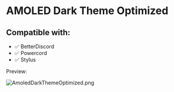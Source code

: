 # AMOLED Dark Theme Optimized

## Compatible with:

- ✅ BetterDiscord
- ✅ Powercord
- ✅ Stylus

Preview:

![AmoledDarkThemeOptimized.png](https://discord-addons.github.io/screenshots/AmoledDarkThemeOptimized.png)
